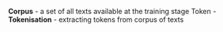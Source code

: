 **Corpus** - a set of all texts available at the training stage
Token - 
**Tokenisation** - extracting tokens from corpus of texts